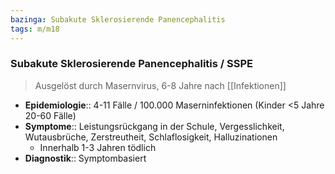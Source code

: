 ```yaml
---
bazinga: Subakute Sklerosierende Panencephalitis
tags: m/m18
---
```

### Subakute Sklerosierende Panencephalitis / SSPE
> Ausgelöst durch Masernvirus, 6-8 Jahre nach [[Infektionen]]
- **Epidemiologie**:: 4-11 Fälle / 100.000 Maserninfektionen (Kinder <5 Jahre 20-60 Fälle)
- **Symptome**:: Leistungsrückgang in der Schule, Vergesslichkeit, Wutausbrüche, Zerstreutheit, Schlaflosigkeit, Halluzinationen
	- Innerhalb 1-3 Jahren tödlich
- **Diagnostik**:: Symptombasiert